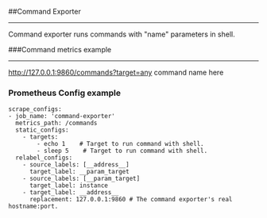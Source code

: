 ##Command Exporter

---

Command exporter runs commands with "name" parameters in shell.

###Command metrics example

---

http://127.0.0.1:9860/commands?target=any command name here


### Prometheus Config example
```
scrape_configs:
- job_name: 'command-exporter'
  metrics_path: /commands
  static_configs:
    - targets:
        - echo 1    # Target to run command with shell.
        - sleep 5    # Target to run command with shell.
  relabel_configs:
    - source_labels: [__address__]
      target_label: __param_target
    - source_labels: [__param_target]
      target_label: instance
    - target_label: __address__
      replacement: 127.0.0.1:9860 # The command exporter's real hostname:port.
```